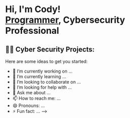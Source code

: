 <h1>Hi, I'm Cody! <br/><a href="https://github.com/chayes6">Programmer</a>, <a ">Cybersecurity Professional</a> 

<h2>👨‍💻 Cyber Security Projects:</h2>




Here are some ideas to get you started:

- 🔭 I’m currently working on ...
- 🌱 I’m currently learning ...
- 👯 I’m looking to collaborate on ...
- 🤔 I’m looking for help with ...
- 💬 Ask me about ...
- 📫 How to reach me: ...
- 😄 Pronouns: ...
- ⚡ Fun fact: ...
-->
